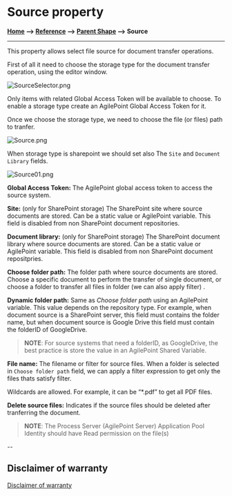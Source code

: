 # Source property

**[Home](/) --> [Reference](/ref)  -->  [Parent Shape](javascript:history.back()) --> Source**

---

This property allows select file source for document transfer operations.

First of all it need to choose the storage type for the document transfer operation, using the editor window.

![SourceSelector.png](../media/SourceSelector.png)

Only items with related Global Access Token will be available to choose. To enable a storage type create an AgilePoint Global Access Token for it.

Once we choose the storage type, we need to choose the file (or files) path to tranfer.

![Source.png](../media/Source.png)

When storage type is sharepoint we should set also The `Site` and `Document Library` fields.

![Source01.png](../media/Source01.png)

**Global Access Token:** The AgilePoint global access token to access the source system.

**Site:** (only for SharePoint storage) The SharePoint site where source documents are stored. Can be a static value or AgilePoint variable. This field is disabled from non SharePoint document repositories.

**Document library:** (only for SharePoint storage) The SharePoint document library where source documents are stored. Can be a static value or AgilePoint variable. This field is disabled from non SharePoint document repositpries.

**Choose folder path:** The folder path where source documents are stored. Choose a specific document to perform the transfer of single document, or choose a folder to transfer all files in folder (we can also apply filter) .

**Dynamic folder path:** Same as *Choose folder path* using an AgilePoint variable. This value depends on the repository type. For example, when document source is a SharePoint server, this field must contains the folder name, but when document source is Google Drive this field must contain the folderID of GoogleDrive.

> **NOTE**: For source systems that need a folderID, as GoogleDrive, the best practice
is store the value in an AgilePoint Shared Variable.

**File name:** The filename or filter for source files. When a folder is selected in `Choose folder path` field, we can apply a filter expression to get only the files thats satisfy filter.

Wildcards are allowed. For example, it can be “\*.pdf” to get all PDF files.

**Delete source files:** Indicates if the source files should be deleted after tranferring the document.

> **NOTE**: The Process Server (AgilePoint Server) Application Pool Identity should have Read permission on the file(s)

--

## Disclaimer of warranty

[Disclaimer of warranty](../../guides/common/DisclaimerOfWarranty.md)
